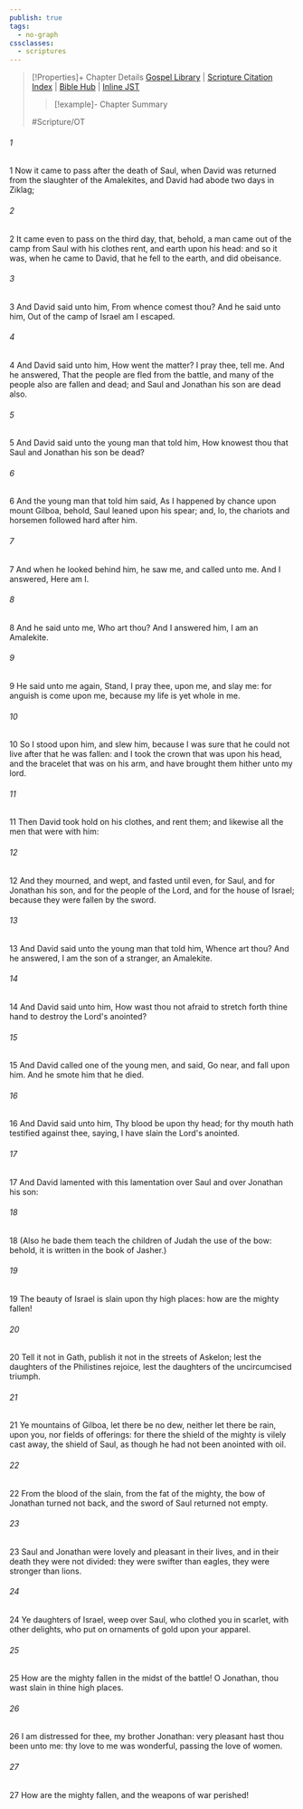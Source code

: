 ```yaml
---
publish: true
tags:
  - no-graph
cssclasses:
  - scriptures
---
```

>[!Properties]+ Chapter Details
>[Gospel Library](https://churchofjesuschrist.org/study/scriptures/ot/2-sam/1?lang=eng)    |    [Scripture Citation Index](https://scriptures.byu.edu/#06e01::c06e01)    |    [Bible Hub](https://biblehub.com/2_samuel/1.htm)    |    [Inline JST](https://scripturetoolbox.com/html/ic/2Samuel/1.html)
>>[!example]- Chapter Summary
>> 
> 
>
>#Scripture/OT
###### 1
1 Now it came to pass after the death of Saul, when David was returned from the slaughter of the Amalekites, and David had abode two days in Ziklag;
###### 2
2 It came even to pass on the third day, that, behold, a man came out of the camp from Saul with his clothes rent, and earth upon his head: and so it was, when he came to David, that he fell to the earth, and did obeisance.
###### 3
3 And David said unto him, From whence comest thou? And he said unto him, Out of the camp of Israel am I escaped.
###### 4
4 And David said unto him, How went the matter? I pray thee, tell me. And he answered, That the people are fled from the battle, and many of the people also are fallen and dead; and Saul and Jonathan his son are dead also.
###### 5
5 And David said unto the young man that told him, How knowest thou that Saul and Jonathan his son be dead?
###### 6
6 And the young man that told him said, As I happened by chance upon mount Gilboa, behold, Saul leaned upon his spear; and, lo, the chariots and horsemen followed hard after him.
###### 7
7 And when he looked behind him, he saw me, and called unto me. And I answered, Here am I.
###### 8
8 And he said unto me, Who art thou? And I answered him, I am an Amalekite.
###### 9
9 He said unto me again, Stand, I pray thee, upon me, and slay me: for anguish is come upon me, because my life is yet whole in me.
###### 10
10 So I stood upon him, and slew him, because I was sure that he could not live after that he was fallen: and I took the crown that was upon his head, and the bracelet that was on his arm, and have brought them hither unto my lord.
###### 11
11 Then David took hold on his clothes, and rent them; and likewise all the men that were with him:
###### 12
12 And they mourned, and wept, and fasted until even, for Saul, and for Jonathan his son, and for the people of the Lord, and for the house of Israel; because they were fallen by the sword.
###### 13
13 And David said unto the young man that told him, Whence art thou? And he answered, I am the son of a stranger, an Amalekite.
###### 14
14 And David said unto him, How wast thou not afraid to stretch forth thine hand to destroy the Lord's anointed?
###### 15
15 And David called one of the young men, and said, Go near, and fall upon him. And he smote him that he died.
###### 16
16 And David said unto him, Thy blood be upon thy head; for thy mouth hath testified against thee, saying, I have slain the Lord's anointed.
###### 17
17 And David lamented with this lamentation over Saul and over Jonathan his son:
###### 18
18 (Also he bade them teach the children of Judah the use of the bow: behold, it is written in the book of Jasher.)
###### 19
19 The beauty of Israel is slain upon thy high places: how are the mighty fallen!
###### 20
20 Tell it not in Gath, publish it not in the streets of Askelon; lest the daughters of the Philistines rejoice, lest the daughters of the uncircumcised triumph.
###### 21
21 Ye mountains of Gilboa, let there be no dew, neither let there be rain, upon you, nor fields of offerings: for there the shield of the mighty is vilely cast away, the shield of Saul, as though he had not been anointed with oil.
###### 22
22 From the blood of the slain, from the fat of the mighty, the bow of Jonathan turned not back, and the sword of Saul returned not empty.
###### 23
23 Saul and Jonathan were lovely and pleasant in their lives, and in their death they were not divided: they were swifter than eagles, they were stronger than lions.
###### 24
24 Ye daughters of Israel, weep over Saul, who clothed you in scarlet, with other delights, who put on ornaments of gold upon your apparel.
###### 25
25 How are the mighty fallen in the midst of the battle! O Jonathan, thou wast slain in thine high places.
###### 26
26 I am distressed for thee, my brother Jonathan: very pleasant hast thou been unto me: thy love to me was wonderful, passing the love of women.
###### 27
27 How are the mighty fallen, and the weapons of war perished!
